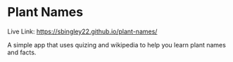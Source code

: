 # Plant Names

Live Link: https://sbingley22.github.io/plant-names/

A simple app that uses quizing and wikipedia to help you learn plant names and facts.
